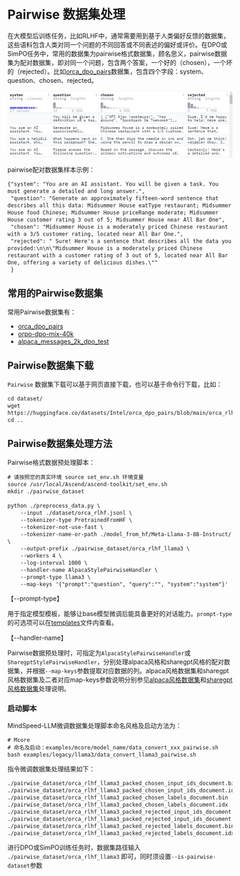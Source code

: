 # Pairwise 数据集处理

在大模型后训练任务，比如RLHF中，通常需要用到基于人类偏好反馈的数据集，这些语料包含人类对同一个问题的不同回答或不同表述的偏好或评价。在DPO或SimPO任务中，常用的数据集为pairwise格式数据集，顾名思义，pairwise数据集为配对数据集，即对同一个问题，包含两个答案，一个好的（chosen），一个坏的（rejected）。比如[orca_dpo_pairs](https://huggingface.co/datasets/Intel/orca_dpo_pairs)数据集，包含四个字段：system、question、chosen、rejected。

![](../../../../../sources/images/dpo/orca_rlhf.png)

pairwise配对数据集样本示例：

```
{"system": "You are an AI assistant. You will be given a task. You must generate a detailed and long answer.", 
 "question": "Generate an approximately fifteen-word sentence that describes all this data: Midsummer House eatType restaurant; Midsummer House food Chinese; Midsummer House priceRange moderate; Midsummer House customer rating 3 out of 5; Midsummer House near All Bar One", 
 "chosen": "Midsummer House is a moderately priced Chinese restaurant with a 3/5 customer rating, located near All Bar One.", 
 "rejected": " Sure! Here's a sentence that describes all the data you provided:\n\n\"Midsummer House is a moderately priced Chinese restaurant with a customer rating of 3 out of 5, located near All Bar One, offering a variety of delicious dishes.\""
 }
```

## 常用的Pairwise数据集

常用Pairwise数据集有：

- [orca_dpo_pairs](https://huggingface.co/datasets/Intel/orca_dpo_pairs)
- [orpo-dpo-mix-40k](https://huggingface.co/datasets/mlabonne/orpo-dpo-mix-40k)
- [alpaca_messages_2k_dpo_test](https://huggingface.co/datasets/fozziethebeat/alpaca_messages_2k_dpo_test)

## Pairwise数据集下载

`Pairwise` 数据集下载可以基于网页直接下载，也可以基于命令行下载，比如：

```shell
cd dataset/
wget https://huggingface.co/datasets/Intel/orca_dpo_pairs/blob/main/orca_rlhf.jsonl
cd ..
```

## Pairwise数据集处理方法

Pairwise格式数据预处理脚本：

```shell
# 请按照您的真实环境 source set_env.sh 环境变量
source /usr/local/Ascend/ascend-toolkit/set_env.sh
mkdir ./pairwise_dataset

python ./preprocess_data.py \
    --input ./dataset/orca_rlhf.jsonl \
    --tokenizer-type PretrainedFromHF \
    --tokenizer-not-use-fast \
    --tokenizer-name-or-path ./model_from_hf/Meta-Llama-3-8B-Instruct/ \
    --output-prefix ./pairwise_dataset/orca_rlhf_llama3 \
    --workers 4 \
    --log-interval 1000 \
    --handler-name AlpacaStylePairwiseHandler \
    --prompt-type llama3 \
    --map-keys '{"prompt":"question", "query":"", "system":"system"}'
```

【--prompt-type】

用于指定模型模板，能够让base模型微调后能具备更好的对话能力。`prompt-type`的可选项可以在[templates](../../../../../mindspeed_llm/tasks/preprocess/templates.py)文件内查看。

【--handler-name】

Pairwise数据预处理时，可指定为`AlpacaStylePairwiseHandler`或`SharegptStylePairwiseHandler`，分别处理alpaca风格和sharegpt风格的配对数据集，并根据`--map-keys`参数提取对应数据的列。alpaca风格数据集和sharegpt风格数据集及二者对应map-keys参数说明分别参见[alpaca风格数据集](alpaca_dataset.md)和[sharegpt风格数据集](sharegpt_dataset.md)处理说明。

### 启动脚本

MindSpeed-LLM微调数据集处理脚本命名风格及启动方法为：

```shell
# Mcore
# 命名及启动：examples/mcore/model_name/data_convert_xxx_pairwise.sh
bash examples/legacy/llama3/data_convert_llama3_pairwise.sh
```

指令微调数据集处理结果如下：

```shell
./pairwise_dataset/orca_rlhf_llama3_packed_chosen_input_ids_document.bin
./pairwise_dataset/orca_rlhf_llama3_packed_chosen_input_ids_document.idx
./pairwise_dataset/orca_rlhf_llama3_packed_chosen_labels_document.bin
./pairwise_dataset/orca_rlhf_llama3_packed_chosen_labels_document.idx
./pairwise_dataset/orca_rlhf_llama3_packed_rejected_input_ids_document.bin
./pairwise_dataset/orca_rlhf_llama3_packed_rejected_input_ids_document.idx
./pairwise_dataset/orca_rlhf_llama3_packed_rejected_labels_document.bin
./pairwise_dataset/orca_rlhf_llama3_packed_rejected_labels_document.idx
```

进行DPO或SimPO训练任务时，数据集路径输入 `./pairwise_dataset/orca_rlhf_llama3` 即可，同时须设置`--is-pairwise-dataset`参数